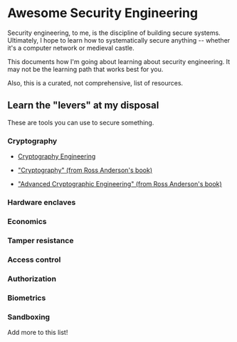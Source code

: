 # Awesome Security Engineering

Security engineering, to me, is the discipline of building secure systems. 
Ultimately, I hope to learn how to systematically secure anything --
whether it's a computer network or medieval castle.

This documents how I'm going about learning about security engineering. It may
not be the learning path that works best for you.

Also, this is a curated, not comprehensive, list of resources.

## Learn the "levers" at my disposal

These are tools you can use to secure something. 

### Cryptography

- [Cryptography Engineering](https://www.amazon.com/Cryptography-Engineering-Principles-Practical-Applications-ebook/dp/B004NSW9JU/ref=sr_1_1?crid=WBP1JC682B4V&dchild=1&keywords=cryptography+engineering&qid=1586149852&s=books&sprefix=cryptography+eng%2Cstripbooks%2C-1&sr=1-1)

- ["Cryptography" (from Ross Anderson's book)](https://www.cl.cam.ac.uk/~rja14/Papers/SEv3-ch5-dec18.pdf)

- ["Advanced Cryptographic Engineering" (from Ross Anderson's book)](https://www.cl.cam.ac.uk/~rja14/Papers/SEv3-ch20-mar17.pdf)

### Hardware enclaves

### Economics

### Tamper resistance

### Access control

### Authorization

### Biometrics

### Sandboxing

Add more to this list!